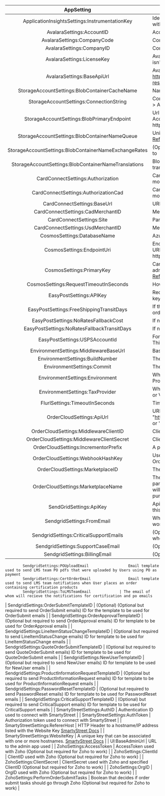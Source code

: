 ﻿|                      AppSetting                       | Description                                                                                                                                                                                                                 |
| :---------------------------------------------------: | --------------------------------------------------------------------------------------------------------------------------------------------------------------------------------------------------------------------------- |
|    ApplicationInsightsSettings:InstrumentationKey     | Identifies the resouce you want to associate your telemetry data with. [App Insights Overview](https://docs.microsoft.com/en-us/azure/azure-monitor/app/app-insights-overview)                                              |
|               AvalaraSettings:AccountID               | AccountId associated to Avalara account                                                                                                                                                                                     |
|              AvalaraSettings:CompanyCode              | Company name associated with Avalara                                                                                                                                                                                        |
|               AvalaraSettings:CompanyID               | ComapanyID associated with Avalara                                                                                                                                                                                          |
|              AvalaraSettings:LicenseKey               | Avalara License Key - Responses are mocked in Test and UAT if this isn't provided.                                                                                                                                          |
|              AvalaraSettings:BaseApiUrl               | Avalara Url to use based on environment (eg: https://rest.avatax.com/api/v2, https://sandbox-rest.avatax.com/api/v2)                                                                                                        |
|     StorageAccountSettings:BlobContainerCacheName     | Name of cache used with Azure blob storage                                                                                                                                                                                  |
|        StorageAccountSettings:ConnectionString        | Connection string for the storage account. Found in Storage Account > Access Keys                                                                                                                                           |
|      StorageAccountSettings:BlobPrimaryEndpoint       | Url for the blob storage that is hosted in Azure. Found in Storage Account > Endpoints > Primary endpoint. Format is https://{STORAGEACCOUNT_NAME}.blob.core.windows.net/                                                   |
|     StorageAccountSettings:BlobContainerNameQueue     | Unique name to signify queue within an account. [Microsoft Reference](https://docs.microsoft.com/en-us/rest/api/storageservices/naming-queues-and-metadata)                                                                 |
| StorageAccountSettings:BlobContainerNameExchangeRates | (Optional) Blob container that the exchange rates reside in defaults to                                                                                                                                                     |
| StorageAccountSettings:BlobContainerNameTranslations  | Blob container that translations reside in. By default only english translations are provide                                                                                                                                |
|           CardConnectSettings:Authorization           | CardConnect specific token for authorization - Responses are mocked in Test and UAT if this isn't provided.                                                                                                                 |
|         CardConnectSettings:AuthorizationCad          | CardConnect specific token for authorization (CAD) - Responses are mocked in Test and UAT if this isn't provided.                                                                                                           |
|              CardConnectSettings:BaseUrl              | URL used to connect to CardConnect (eg: cardconnect.com)                                                                                                                                                                    |
|           CardConnectSettings:CadMerchantID           | Merchant ID used for CAD, if applicable.                                                                                                                                                                                    |
|               CardConnectSettings:Site                | Partner level grouping. (eg: https://<site>.cardconnect.com), if applicable                                                                                                                                                 |
|           CardConnectSettings:UsdMerchantID           | Merchant ID used for USD                                                                                                                                                                                                    |
|              CosmosSettings:DatabaseName              | Azure database resource name                                                                                                                                                                                                |
|              CosmosSettings:EndpointUri               | Endpoint for your Cosmos instance. Can be found under Overview > URI. Is in the form https://{COSMOS_DB_ACCOUNT_NAME}.documents.azure.com:443/                                                                              |
|               CosmosSettings:PrimaryKey               | Can be found in Keys > Primary Key. Provides access to all the administrative resources for the database account [Microsoft Reference](https://docs.microsoft.com/en-us/azure/cosmos-db/secure-access-to-data#primary-keys) |
|        CosmosSettings:RequestTimeoutInSeconds         | How long before a request should be timed out                                                                                                                                                                               |
|                EasyPostSettings:APIKey                | Required on every request. Used to authenticate as basic user. API keys give full read/write access to your account                                                                                                         |
|       EasyPostSettings:FreeShippingTransitDays        | If the order has free shipping, this marks the transit days for the order                                                                                                                                                   |
|         EasyPostSettings:NoRatesFallbackCost          | If no shipping rates are returned, use this as a fallback cost                                                                                                                                                              |
|      EasyPostSettings:NoRatesFallbackTransitDays      | If no shipping rates are returned, use this as a fallback transit days                                                                                                                                                      |
|            EasyPostSettings:USPSAccountId             | For each account used in EasyPost, add AccountID's to the settings. This setting is for USPS specifically                                                                                                                   |
|         EnvironmentSettings:MiddlewareBaseUrl         | Base URL to the middleware API                                                                                                                                                                                              |
|            EnvironmentSettings:BuildNumber            | The build number, automatically set during deploy                                                                                                                                                                           |
|              EnvironmentSettings:Commit               | The commit, automatically set during deploy                                                                                                                                                                                 |
|            EnvironmentSettings:Environment            | Which environment this config will be used in (Test, UAT, Production).                                                                                                                                                      |
|            EnvironmentSettings:TaxProvider            | Which tax service should be used for tax calculation (Avalara, Taxjar, or Vertex)                                                                                                                                           |
|            FlurlSettings:TimeoutInSeconds             | Timeout in seconds until Flurl (http client) will timeout                                                                                                                                                                   |
|               OrderCloudSettings:ApiUrl               | URL to connect to OrderCloud (eg: "https://sandboxapi.ordercloud.io" "https://stagingapi.ordercloud.io", or "https://api.ordercloud.io")                                                                                    |
|         OrderCloudSettings:MiddlewareClientID         | ClientID used to interface with OrderCloud                                                                                                                                                                                  |
|       OrderCloudSettings:MiddlewareClientSecret       | Client Secret used to interface with OrderCloud                                                                                                                                                                             |
|         OrderCloudSettings:IncrementorPrefix          | A prefix used in all orderIDs to create a distinct incrementor                                                                                                                                                              |
|           OrderCloudSettings:WebhookHashKey           | Used to validate requests from webhooks are coming from OrderCloud                                                                                                                                                          |
|           OrderCloudSettings:MarketplaceID            | The ID of the Marketplace                                                                                                                                                                                                   |
|          OrderCloudSettings:MarketplaceName           | The Name of your Marketplace. If you're a marketplace owner that is participating in commerce then any orders placed for your products will display MarketplaceName as the company that the user is purchasing from         |
|                SendGridSettings:ApiKey                | Api Key given by SendGrid (Optional but emails won't work without this)                                                                                                                                                     |
|              SendgridSettings:FromEmail               | What account emails should be sent from (Optional but emails won't work without this)                                                                                                                                       |
|        SendgridSettings:CriticalSupportEmails         | (Optional) Comma delimited list of emails that should be contacted when criticial failures occur that require manual intervention                                                                                           |
|           SendgridSettings:SupportCaseEmail           | (Optional) Email to send support cases to                                                                                                                                                                                   |
|             SendgridSettings:BillingEmail             | (Optional) Email to send for payment, billing, or refund queries                                                                                                                                                            |
			SendgridSettings:POUploadEmail					Email template used to send LMS team PO pdfs that were uploaded by Users using PO as payment
			SendgridSettings:CertOrderEmail					Email template used to send LMS team notifiations when User places an order containing certification products
			SendgridSettings:ToLMSTeamEmail				| The email of whom will recieve the notifications for certification and po emails 
|        SendgridSettings:OrderSubmitTemplateID         | (Optional) (Optional but required to send OrderSubmit emails) ID for the template to be used for OrderSubmit emails                                                                                                         |
|       SendgridSettings:OrderApprovalTemplateID        | (Optional but required to send OrderApproval emails) ID for template to be used for OrderApproval emails                                                                                                                    |
|    SendgridSettings:LineItemStatusChangeTemplateID    | (Optional but required to send LineItemStatusChange emails) ID for template to be used for LineItemStatusChange emails                                                                                                      |
|      SendgridSettings:QuoteOrderSubmitTemplateID      | (Optional but required to send QuoteOrderSubmit emails) ID for template to be used for QuoteOrderSubmit emails                                                                                                              |
|          SendgridSettings:NewUserTemplateID           | (Optional but required to send NewUser emails) ID for template to be used for NewUser emails                                                                                                                                |
| SendgridSettings:ProductInformationRequestTemplateID  | (Optional but required to send ProductInformationRequest emails) ID for template to be used for ProductInformationRequest emails                                                                                            |
|       SendgridSettings:PasswordResetTemplateID        | (Optional but required to send PasswordReset emails) ID for template to be used for PasswordReset emails                                                                                                                    |
|      SendgridSettings:CriticalSupportTemplateID       | (Optional) but required to send CriticalSupport emails) ID for template to be used for CriticalSupport emails                                                                                                               |
|              SmartyStreetSettings:AuthID              | Authentication ID used to connect with SmartyStreet                                                                                                                                                                         |
|            SmartyStreetSettings:AuthToken             | Authorization token used to connect with SmartyStreet                                                                                                                                                                       |
|           SmartyStreetSettings:RefererHost            | HTTP Header to a hostname/IP address listed with the Website Key [SmartyStreet Docs](https://smartystreets.com/docs/cloud/authentication)                                                                                   |
|            SmartyStreetSettings:WebsiteKey            | A unique key that can be associated with one or more hostnames. [SmartyStreet Docs](https://smartystreets.com/docs/cloud/authentication)                                                                                    |
|                    UI:BaseAdminUrl                    | URL to the admin app used                                                                                                                                                                                                   |
|               ZohoSettings:AccessToken                | AccessToken used with Zoho (Optional but required for Zoho to work)                                                                                                                                                         |
|                 ZohoSettings:ClientId                 | ClientID used with Zoho (Optional but required for Zoho to work)                                                                                                                                                            |
|               ZohoSettings:ClientSecret               | ClientSecret used with Zoho and specified ClientID (Optional but required for Zoho to work)                                                                                                                                 |
|                  ZohoSettings:OrgID                   | OrgID used with Zoho (Optional but required for Zoho to work)                                                                                                                                                               |
|         ZohoSettings:PerformOrderSubmitTasks          | Boolean that decides if order submit tasks should go through Zoho (Optional but required for Zoho to work)                                                                                                                  |

